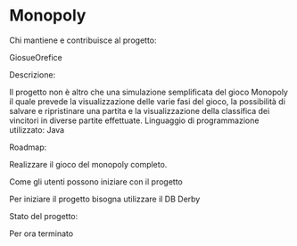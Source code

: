 # Monopoly
Chi mantiene e contribuisce al progetto:

GiosueOrefice

Descrizione:

Il progetto non è altro che una simulazione semplificata del gioco Monopoly il quale prevede la visualizzazione delle varie fasi del gioco, la possibilità di salvare e ripristinare una partita e la visualizzazione della classifica dei vincitori in diverse partite effettuate.
Linguaggio di programmazione utilizzato: Java


Roadmap: 

Realizzare il gioco del monopoly completo.

Come gli utenti possono iniziare con il progetto

Per iniziare il progetto bisogna utilizzare il DB Derby 


Stato del progetto: 

Per ora terminato
